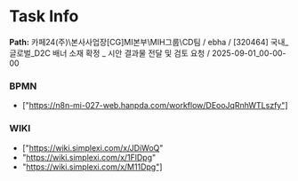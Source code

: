 # Task Info

**Path:** 카페24(주)\본사사업장\[CG]MI본부\MIH그룹\CD팀 / ebha / [320464] 국내_글로벌_D2C 배너 소재 확정 _ 시안 결과물 전달 및 검토 요청 / 2025-09-01_00-00-00

### BPMN
- ["https://n8n-mi-027-web.hanpda.com/workflow/DEooJqRnhWTLszfy"]

### WIKI
- ["https://wiki.simplexi.com/x/JDiWoQ"
- "https://wiki.simplexi.com/x/1FlDpg"
- "https://wiki.simplexi.com/x/M11Dpg"]

